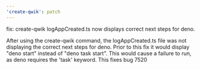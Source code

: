 ```yaml
---
'create-qwik': patch
---
```


fix: create-qwik logAppCreated.ts now displays correct next steps for deno.

After using the create-qwik command, the logAppCreated.ts file was not displaying the correct next steps for deno. Prior to this fix it would display "deno start" instead of "deno task start". This would cause a failure to run, as deno requires the 'task' keyword. This fixes bug 7520
